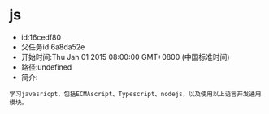 # js

- id:16cedf80
- 父任务id:6a8da52e
- 开始时间:Thu Jan 01 2015 08:00:00 GMT+0800 (中国标准时间)
- 路径:undefined
- 简介:
~~~
学习javasricpt，包括ECMAscript、Typescript、nodejs，以及使用以上语言开发通用模块。

~~~
